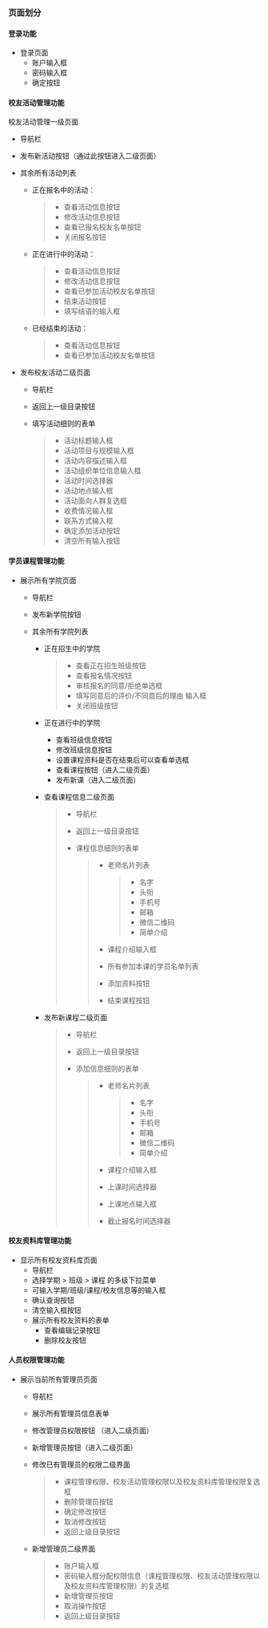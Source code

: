 ### 页面划分 

#### 登录功能

* 登录页面
  - 账户输入框
  - 密码输入框
  - 确定按钮



#### 校友活动管理功能

校友活动管理一级页面

- 导航栏

- 发布新活动按钮（通过此按钮进入二级页面）

- 其余所有活动列表

  - 正在报名中的活动：

    > - 查看活动信息按钮
    > - 修改活动信息按钮
    > - 查看已报名校友名单按钮
    > - 关闭报名按钮

  - 正在进行中的活动：

    > - 查看活动信息按钮
    > - 修改活动信息按钮
    > - 查看已参加活动校友名单按钮
    > - 结束活动按钮
    > - 填写结语的输入框

  - 已经结束的活动：

    > - 查看活动信息按钮
    > - 查看已参加活动校友名单按钮



- 发布校友活动二级页面

  - 导航栏

  - 返回上一级目录按钮

  - 填写活动细则的表单

    > - 活动标题输入框
    > - 活动项目与规模输入框
    > - 活动内容描述输入框
    > - 活动组织单位信息输入框
    > - 活动时间选择器
    > - 活动地点输入框
    > - 活动面向人群复选框
    > - 收费情况输入框
    > - 联系方式输入框
    > - 确定添加活动按钮
    > - 清空所有输入按钮



#### 学员课程管理功能

* 展示所有学院页面

  - 导航栏

  - 发布新学院按钮

  - 其余所有学院列表

    - 正在招生中的学院

      > - 查看正在招生班级按钮
      > - 查看报名情况按钮
      > - 审核报名的同意/拒绝单选框
      > - 填写同意后的评价/不同意后的理由 输入框
      > - 关闭班级按钮

    - 正在进行中的学院

      - 查看班级信息按钮 
      - 修改班级信息按钮
      - 设置课程资料是否在结束后可以查看单选框
      - 查看课程按钮（进入二级页面）
      - 发布新课（进入二级页面）

      

    

    - 查看课程信息二级页面

      > - 导航栏
      >
      > - 返回上一级目录按钮
      >
      > - 课程信息细则的表单
      >
      >   > - 老师名片列表
      >   >
      >   >   > - 名字
      >   >   > - 头衔
      >   >   > - 手机号
      >   >   > - 邮箱
      >   >   > - 微信二维码
      >   >   > - 简单介绍
      >   >
      >   > - 课程介绍输入框
      >   >
      >   > - 所有参加本课的学员名单列表
      >   >
      >   > - 添加资料按钮
      >   >
      >   > - 结束课程按钮

    - 发布新课程二级页面

      > - 导航栏
      >
      > - 返回上一级目录按钮
      >
      > - 添加信息细则的表单
      >
      >   > - 老师名片列表
      >   >
      >   >   > - 名字
      >   >   > - 头衔
      >   >   > - 手机号
      >   >   > - 邮箱
      >   >   > - 微信二维码
      >   >   > - 简单介绍
      >   >
      >   > - 课程介绍输入框
      >   >
      >   > - 上课时间选择器
      >   >
      >   > - 上课地点输入框
      >   >
      >   > - 截止报名时间选择器

#### 校友资料库管理功能

* 显示所有校友资料库页面
  * 导航栏
  * 选择学期 > 班级  > 课程 的多级下拉菜单
  * 可输入学期/班级/课程/校友信息等的输入框
  * 确认查询按钮
  * 清空输入框按钮
  * 展示所有校友资料的表单
    - 查看编辑记录按钮
    - 删除校友按钮



#### 人员权限管理功能

* 展示当前所有管理员页面

  - 导航栏

  - 展示所有管理员信息表单

  - 修改管理员权限按钮 （进入二级页面）

  - 新增管理员按钮（进入二级页面）

    

  * 修改已有管理员的权限二级界面

    > - 课程管理权限、校友活动管理权限以及校友资料库管理权限复选框
    > - 删除管理员按钮
    > - 确定修改按钮
    > - 取消修改按钮
    > - 返回上级目录按钮

  * 新增管理员二级界面 

    > -  账户输入框
    > - 密码输入框分配权限信息（课程管理权限、校友活动管理权限以及校友资料库管理权限）的复选框
    > - 新增管理员按钮
    > - 取消操作按钮
    > - 返回上级目录按钮

